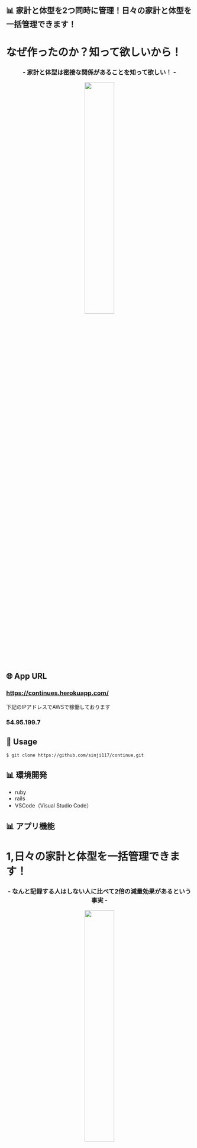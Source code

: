 ## 📊 家計と体型を2つ同時に管理！日々の家計と体型を一括管理できます！
# なぜ作ったのか？知って欲しいから！
<h3 align="center">- 家計と体型は密接な関係があることを知って欲しい！ -</h3>

<p align="center">
  <img src="https://i.gyazo.com/c55d2420f5e14b65db521946292018e2.png" width=40%>
</p>

## 🌐 App URL

### **https://continues.herokuapp.com/**
下記のIPアドレスでAWSで稼働しております
### **54.95.199.7**

## 💬 Usage

`$ git clone https://github.com/sinji117/continue.git`



## 📊 環境開発
+ ruby
+ rails
+ VSCode（Visual Studio Code）




## 📊 アプリ機能
# 1,日々の家計と体型を一括管理できます！
<h3 align="center">- なんと記録する人はしない人に比べて2倍の減量効果があるという事実 -</h3>

<p align="center">
  <img src="https://i.gyazo.com/38e3dfcefe28bcb0c611b186da68a63d.png" width=40%>
</p>


# 2,使い方は簡単！日々、食べた物の登録だけ！
<h3 align="center">- 記録する習慣化さえつけば理想の自分になれます！ -</h3>

<p align="center">
  <img src="https://camo.githubusercontent.com/5f208e1e6cff696c967377811f2eaa39642f8b77/68747470733a2f2f692e6779617a6f2e636f6d2f38663733386135613838323034333462323261396663333237363561343262362e706e67" width=40%>
</p>

# 3,毎日、自分の設定した2つの目標と戦いましょう
<h3 align="center">- 今までになかった、2つの管理が同時にできるアプリです！ -</h3>

<p align="center">
  <img src="https://i.gyazo.com/f4d9b015fd666a6c25bf74195e303b22.png" width=40%>
</p>

# 4,調子が良い日に何を食べていたか？
<h3 align="center">- チェック機能もあり毎日の調子も把握出来ます！クリックでその日何を食べていたかすぐ分かる！ -</h3>

<p align="center">
  <img src="https://i.gyazo.com/7b6989acd7b7b47bd638495ffc7d8e73.png" width=40%>
</p>


# ページ遷移図
https://drive.google.com/file/d/1jPXOCJZ_Z9wNFrYIVAXDYC2hP7av7Zzi/view?usp=sharing





# テーブル設計

## users テーブル

| Column     | Type    | Options     |
| ---------- | ------- | ----------- |
| name       | string  | null: false |
| day_money  | integer | null: false |
| metabolism | string  | null: false |

### Association

- has_many :foods

## foods テーブル

| Column     | Type      | Options          |
| ---------- | --------- | ---------------- |
| user       | reference | foreign_key:true |
| name       | string    | null: false      |
| kcal       | integer   | null: false      |
| money      | integer   | null: false      |
| note       | string    |                  |
| start_time | datetime  | null: false      |

### Association

- belongs_to :user
